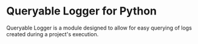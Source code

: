 # Queryable Logger for Python

Queryable Logger is a module designed to allow for easy querying of logs created during
a project's execution.